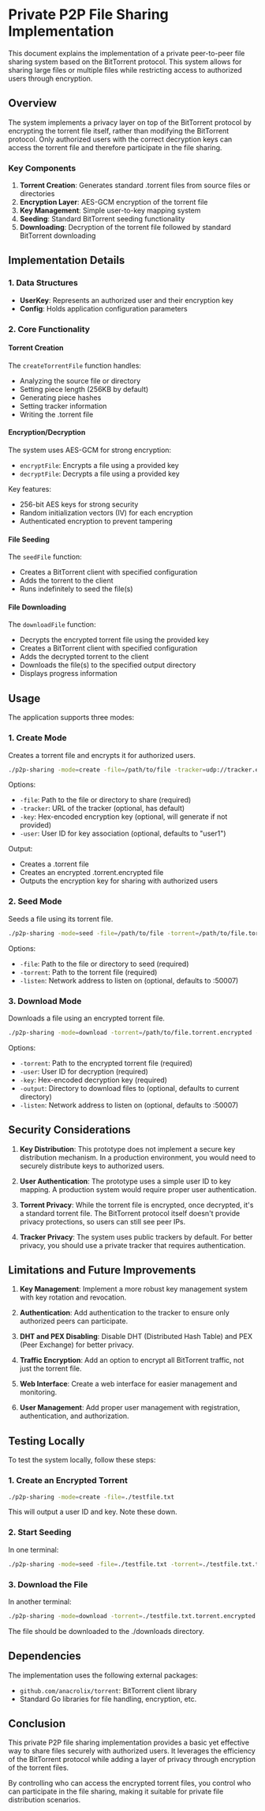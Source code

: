 # Private P2P File Sharing Implementation

This document explains the implementation of a private peer-to-peer file sharing system based on the BitTorrent protocol. This system allows for sharing large files or multiple files while restricting access to authorized users through encryption.

## Overview

The system implements a privacy layer on top of the BitTorrent protocol by encrypting the torrent file itself, rather than modifying the BitTorrent protocol. Only authorized users with the correct decryption keys can access the torrent file and therefore participate in the file sharing.

### Key Components

1. **Torrent Creation**: Generates standard .torrent files from source files or directories
2. **Encryption Layer**: AES-GCM encryption of the torrent file
3. **Key Management**: Simple user-to-key mapping system
4. **Seeding**: Standard BitTorrent seeding functionality
5. **Downloading**: Decryption of the torrent file followed by standard BitTorrent downloading

## Implementation Details

### 1. Data Structures

- **UserKey**: Represents an authorized user and their encryption key
- **Config**: Holds application configuration parameters

### 2. Core Functionality

#### Torrent Creation

The `createTorrentFile` function handles:
- Analyzing the source file or directory
- Setting piece length (256KB by default)
- Generating piece hashes
- Setting tracker information
- Writing the .torrent file

#### Encryption/Decryption

The system uses AES-GCM for strong encryption:
- `encryptFile`: Encrypts a file using a provided key
- `decryptFile`: Decrypts a file using a provided key

Key features:
- 256-bit AES keys for strong security
- Random initialization vectors (IV) for each encryption
- Authenticated encryption to prevent tampering

#### File Seeding

The `seedFile` function:
- Creates a BitTorrent client with specified configuration
- Adds the torrent to the client
- Runs indefinitely to seed the file(s)

#### File Downloading

The `downloadFile` function:
- Decrypts the encrypted torrent file using the provided key
- Creates a BitTorrent client with specified configuration
- Adds the decrypted torrent to the client
- Downloads the file(s) to the specified output directory
- Displays progress information

## Usage

The application supports three modes:

### 1. Create Mode

Creates a torrent file and encrypts it for authorized users.

```bash
./p2p-sharing -mode=create -file=/path/to/file -tracker=udp://tracker.example.com:1337/announce
```

Options:
- `-file`: Path to the file or directory to share (required)
- `-tracker`: URL of the tracker (optional, has default)
- `-key`: Hex-encoded encryption key (optional, will generate if not provided)
- `-user`: User ID for key association (optional, defaults to "user1")

Output:
- Creates a .torrent file
- Creates an encrypted .torrent.encrypted file
- Outputs the encryption key for sharing with authorized users

### 2. Seed Mode

Seeds a file using its torrent file.

```bash
./p2p-sharing -mode=seed -file=/path/to/file -torrent=/path/to/file.torrent -listen=:50007
```

Options:
- `-file`: Path to the file or directory to seed (required)
- `-torrent`: Path to the torrent file (required)
- `-listen`: Network address to listen on (optional, defaults to :50007)

### 3. Download Mode

Downloads a file using an encrypted torrent file.

```bash
./p2p-sharing -mode=download -torrent=/path/to/file.torrent.encrypted -user=user1 -key=<hex_key> -output=/path/to/output
```

Options:
- `-torrent`: Path to the encrypted torrent file (required)
- `-user`: User ID for decryption (required)
- `-key`: Hex-encoded decryption key (required)
- `-output`: Directory to download files to (optional, defaults to current directory)
- `-listen`: Network address to listen on (optional, defaults to :50007)

## Security Considerations

1. **Key Distribution**: This prototype does not implement a secure key distribution mechanism. In a production environment, you would need to securely distribute keys to authorized users.

2. **User Authentication**: The prototype uses a simple user ID to key mapping. A production system would require proper user authentication.

3. **Torrent Privacy**: While the torrent file is encrypted, once decrypted, it's a standard torrent file. The BitTorrent protocol itself doesn't provide privacy protections, so users can still see peer IPs.

4. **Tracker Privacy**: The system uses public trackers by default. For better privacy, you should use a private tracker that requires authentication.

## Limitations and Future Improvements

1. **Key Management**: Implement a more robust key management system with key rotation and revocation.

2. **Authentication**: Add authentication to the tracker to ensure only authorized peers can participate.

3. **DHT and PEX Disabling**: Disable DHT (Distributed Hash Table) and PEX (Peer Exchange) for better privacy.

4. **Traffic Encryption**: Add an option to encrypt all BitTorrent traffic, not just the torrent file.

5. **Web Interface**: Create a web interface for easier management and monitoring.

6. **User Management**: Add proper user management with registration, authentication, and authorization.

## Testing Locally

To test the system locally, follow these steps:

### 1. Create an Encrypted Torrent

```bash
./p2p-sharing -mode=create -file=./testfile.txt
```

This will output a user ID and key. Note these down.

### 2. Start Seeding

In one terminal:
```bash
./p2p-sharing -mode=seed -file=./testfile.txt -torrent=./testfile.txt.torrent -listen=:50007
```

### 3. Download the File

In another terminal:
```bash
./p2p-sharing -mode=download -torrent=./testfile.txt.torrent.encrypted -user=user1 -key=<key_from_step_1> -output=./downloads -listen=:50008
```

The file should be downloaded to the ./downloads directory.

## Dependencies

The implementation uses the following external packages:

- `github.com/anacrolix/torrent`: BitTorrent client library
- Standard Go libraries for file handling, encryption, etc.

## Conclusion

This private P2P file sharing implementation provides a basic yet effective way to share files securely with authorized users. It leverages the efficiency of the BitTorrent protocol while adding a layer of privacy through encryption of the torrent files.

By controlling who can access the encrypted torrent files, you control who can participate in the file sharing, making it suitable for private file distribution scenarios.